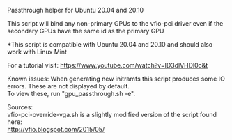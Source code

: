 Passthrough helper for Ubuntu 20.04 and 20.10<br/>

This script will bind any non-primary GPUs to the vfio-pci driver even if the secondary GPUs have the same id as the primary GPU<br/>

*This script is compatible with Ubuntu 20.04 and 20.10 and should also work with Linux Mint

For a tutorial visit: https://www.youtube.com/watch?v=ID3dlVHDl0c&t

Known issues: When generating new initramfs this script produces some IO errors. These are not displayed by default. <br/>
To view these, run "gpu_passthrough.sh -e".

Sources:<br/>
vfio-pci-override-vga.sh is a slightly modified version of the script found here:<br/>
http://vfio.blogspot.com/2015/05/
